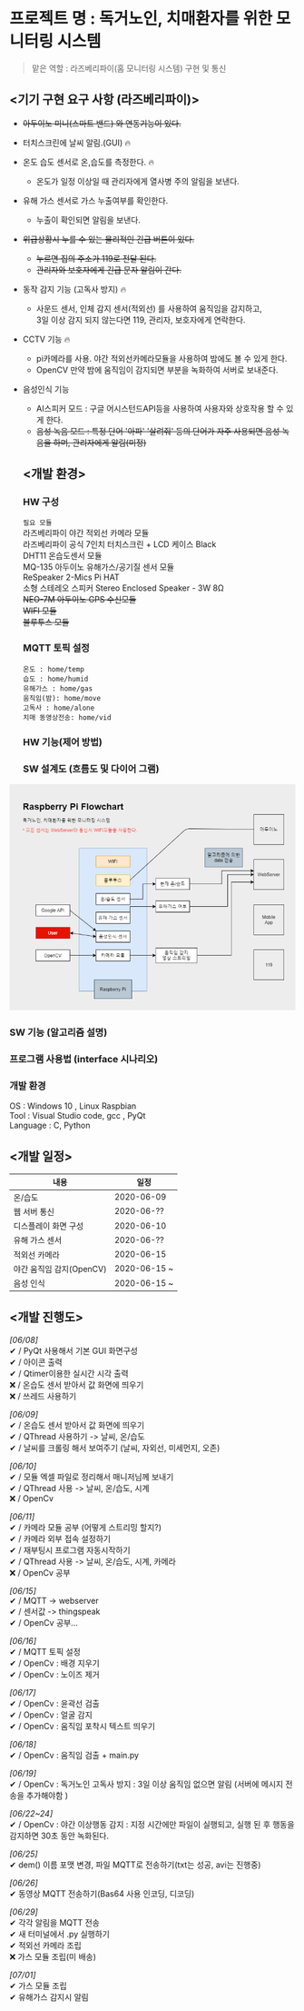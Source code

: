 
# 프로젝트 명 : 독거노인, 치매환자를 위한 모니터링 시스템
> 맡은 역할 : 라즈베리파이(홈 모니터링 시스템) 구현 및 통신

## <기기 구현 요구 사항 (라즈베리파이)>

- ~~아두이노 미니(스마트 밴드) 와 연동기능이 있다.~~
- 터치스크린에 날씨 알림.(GUI) 🔥
- 온도 습도 센서로 온,습도를 측정한다. 🔥 
  - 온도가 일정 이상일 때 관리자에게 열사병 주의 알림을 보낸다.
- 유해 가스 센서로 가스 누출여부를 확인한다.
  - 누출이 확인되면 알림을 보낸다.
- ~~위급상황시 누를 수 있는 물리적인 긴급 버튼이 있다.~~
  - ~~누르면 집의 주소가 119로 전달 된다.~~
  - ~~관리자와 보호자에게 긴급 문자 알림이 간다.~~
- 동작 감지 기능 (고독사 방지) 🔥
  - 사운드 센서, 인체 감지 센서(적외선) 를 사용하여 움직임을 감지하고, <br>
  3일 이상 감지 되지 않는다면 119, 관리자, 보호자에게 연락한다.
- CCTV 기능 🔥
  - pi카메라를 사용. 야간 적외선카메라모듈을 사용하여 밤에도 볼 수 있게 한다.
  - OpenCV 만약 밤에 움직임이 감지되면 부분을 녹화하여 서버로 보내준다.
- 음성인식 기능 
  - AI스피커 모드 : 구글 어시스턴드API등을 사용하여 사용자와 상호작용 할 수 있게 한다.
  - ~~음성 녹음 모드 : 특정 단어 '아파' '살려줘' 등의 단어가 자주 사용되면 음성 녹음을 하며, 관리자에게 알림(미정)~~
  
  ## <개발 환경> 
  ### HW 구성
  
  `필요 모듈`  <br>
  라즈베리파이 야간 적외선 카메라 모듈  <br>
  라즈베리파이 공식 7인치 터치스크린 + LCD 케이스 Black <br>
  DHT11 온습도센서 모듈 <br>
  MQ-135 아두이노 유해가스/공기질 센서 모듈 <br>
  ReSpeaker 2-Mics Pi HAT <br>
  소형 스테레오 스피커 Stereo Enclosed Speaker - 3W 8Ω  <br>
  ~~NEO-7M 아두이노 GPS 수신모듈~~ <br>
  ~~WIFI 모듈~~  <br>
  ~~블루투스 모듈~~  <br>
  
  ### MQTT 토픽 설정
  ```
  온도 : home/temp   
  습도 : home/humid   
  유해가스 : home/gas  
  움직임(밤): home/move  
  고독사 : home/alone 
  치매 동영상전송: home/vid
  ```
  
  ### HW 기능(제어 방법)
  
  ### SW 설계도 (흐름도 및 다이어 그램)

 ![](SW_flow.png)

  ### SW 기능 (알고리즘 설명) 
  
  ### 프로그램 사용법 (interface 시나리오)
  
  ### 개발 환경
   OS : Windows 10 , Linux Raspbian  <br>
   Tool : Visual Studio code, gcc , PyQt <br>
   Language : C, Python
  
  ## <개발 일정>
  내용 | 일정 
  ----|----
  온/습도 | 2020-06-09
  웹 서버 통신 | 2020-06-??
  디스플레이 화면 구성 |2020-06-10
  유해 가스 센서 | 2020-06-??
  적외선 카메라 |2020-06-15
  야간 움직임 감지(OpenCV)  | 2020-06-15 ~
  음성 인식 | 2020-06-15 ~ 
  
  ## <개발 진행도>
  _[06/08]_    <br>
  ✔ / PyQt 사용해서 기본 GUI 화면구성   <br>
  ✔ / 아이콘 출력   <br>
  ✔ / Qtimer이용한 실시간 시각 출력   <br>
  ❌ / 온습도 센서 받아서 값 화면에 띄우기   <br>
  ❌ / 쓰레드 사용하기    <br>
  
  _[06/09]_   <br>
   ✔ / 온습도 센서 받아서 값 화면에 띄우기   <br>
   ✔ / QThread 사용하기 -> 날씨, 온/습도 <br>
   ✔ / 날씨를 크롤링 해서 보여주기 (날씨, 자외선, 미세먼지, 오존)  <br>
  
  _[06/10]_   <br>
   ✔ / 모듈 엑셀 파일로 정리해서 매니저님께 보내기   <br>
   ✔ / QThread 사용 -> 날씨, 온/습도, 시계    <br>
   ❌ / OpenCv <br>
   
   _[06/11]_   <br>
   ✔ / 카메라 모듈 공부 (어떻게 스트리밍 할지?) <br>
   ✔ / 카메라 외부 접속 설정하기 <br>
   ✔ / 재부팅시 프로그램 자동시작하기 <br>
   ✔ / QThread 사용 -> 날씨, 온/습도, 시계, 카메라 <br>
   ❌ / OpenCv 공부 <br>
   
   _[06/15]_   <br>
   ✔ / MQTT -> webserver <br>
   ✔ / 센서값 -> thingspeak  <br>
   ✔ / OpenCv 공부...  <br>
   
   _[06/16]_   <br>
   ✔ / MQTT 토픽 설정 <br>
   ✔ / OpenCv : 배경 지우기 <br>
   ✔ / OpenCv : 노이즈 제거  <br>
   
   _[06/17]_   <br>
  ✔ / OpenCv : 윤곽선 검출 <br>
  ✔ / OpenCv : 얼굴 감지 <br>
  ✔ / OpenCv : 움직임 포착시 텍스트 띄우기 <br>
  
   _[06/18]_   <br>
  ✔ / OpenCv : 움직임 검출 + main.py <br>
  
   _[06/19]_   <br>
  ✔ / OpenCv : 독거노인 고독사 방지 : 3일 이상 움직임 없으면 알림 (서버에 메시지 전송을 추가해야함 ) <br>
  
  _[06/22~24]_   <br>
  ✔ / OpenCv : 야간 이상행동 감지 : 지정 시간에만 파일이 실행되고, 실행 된 후 행동을 감지하면 30초 동안 녹화된다. <br>
  
   _[06/25]_   <br>
  ✔  dem() 이름 포맷 변경, 파일 MQTT로 전송하기(txt는 성공, avi는 진행중)

   _[06/26]_   <br>
  ✔  동영상 MQTT 전송하기(Bas64 사용 인코딩, 디코딩)
  
  _[06/29]_   <br>
  ✔ 각각 알림을 MQTT 전송 <br>
  ✔ 새 터미널에서 .py 실행하기  <br>
  ✔ 적외선 카메라 조립 <br>
  ❌ 가스 모듈 조립(미 배송) <br>
  
   _[07/01]_   <br>
  ✔ 가스 모듈 조립 <br>
  ✔ 유해가스 감지시 알림 <br>
  
